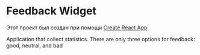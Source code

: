 # Feedback Widget

Этот проект был создан при помощи
[Create React App](https://github.com/facebook/create-react-app).

Application that collect statistics. There are only three options for feedback: good, neutral, and bad
